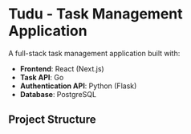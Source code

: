 # Tudu - Task Management Application

A full-stack task management application built with:

- **Frontend**: React (Next.js)
- **Task API**: Go
- **Authentication API**: Python (Flask)
- **Database**: PostgreSQL

## Project Structure 